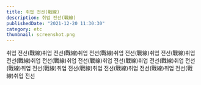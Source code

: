 ```yaml
---
title: 취업 전선(戰線)
description: 취업 전선(戰線)
publishedDate: "2021-12-20 11:30:30"
category: etc
thumbnail: screenshot.png
---
```


취업 전선(戰線)취업 전선(戰線)취업 전선(戰線)취업 전선(戰線)취업 전선(戰線)취업 전선(戰線)취업 전선(戰線)취업 전선(戰線)취업 전선(戰線)취업 전선(戰線)취업 전선(戰線)취업 전선(戰線)취업 전선(戰線)취업 전선(戰線)취업 전선(戰線)취업 전선(戰線)취업 전선

